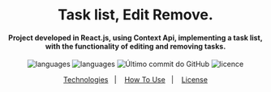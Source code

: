 
<h1 align="center">
Task list, Edit Remove.
</h1>

<h4 align="center">
Project developed in React.js, using Context Api, implementing a task list, with the functionality of editing and removing tasks.
</h4>
<p align="center">
  <img alt="languages" src="https://img.shields.io/github/languages/count/carlosgustavo/css-site-register-boxmodal">
  <img alt="languages" src="https://img.shields.io/github/languages/top/carlosgustavo/css-site-register-boxmodal">
  <img alt="Último commit do GitHub" src="https://img.shields.io/github/last-commit/carlosgustavo/css-site-register-boxmodal">
  <img alt="licence" src="https://img.shields.io/github/license/carlosgustavo/css-site-register-boxmodal">
</p>
<p align="center">
  <a href="#rocket-technologies"">Technologies</a>&nbsp;&nbsp;&nbsp;|&nbsp;&nbsp;&nbsp;
  <a href="#information_source-how-to-use">How To Use</a>&nbsp;&nbsp;&nbsp;|&nbsp;&nbsp;&nbsp;
  <a href="#memo-license">License</a>
</p>
